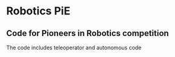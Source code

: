 # Robotics PiE
## Code for Pioneers in Robotics competition
The code includes teleoperator and autonomous code 
